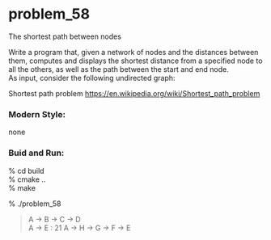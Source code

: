 problem_58
===============

The shortest path between nodes  

Write a program that, given a network of nodes and the distances between them, computes and displays the shortest distance from a specified node to all the others, as well as the path between the start and end node.   
As input, consider the following undirected graph:

Shortest path problem
https://en.wikipedia.org/wiki/Shortest_path_problem


### Modern Style:  
none

### Buid and Run:  
% cd build  
% cmake ..  
% make  

% ./problem_58 
> A -> B -> C -> D  
> A -> E : 21	A -> H -> G -> F -> E  

